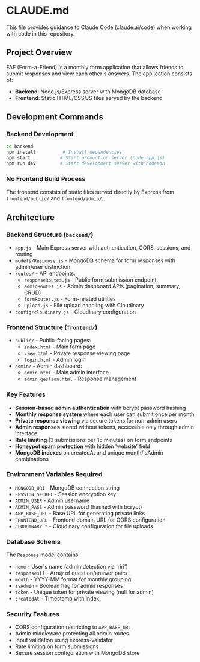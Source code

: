 # CLAUDE.md

This file provides guidance to Claude Code (claude.ai/code) when working with code in this repository.

## Project Overview

FAF (Form-a-Friend) is a monthly form application that allows friends to submit responses and view each other's answers. The application consists of:

- **Backend**: Node.js/Express server with MongoDB database
- **Frontend**: Static HTML/CSS/JS files served by the backend

## Development Commands

### Backend Development
```bash
cd backend
npm install          # Install dependencies
npm start           # Start production server (node app.js)
npm run dev         # Start development server with nodemon
```

### No Frontend Build Process
The frontend consists of static files served directly by Express from `frontend/public/` and `frontend/admin/`.

## Architecture

### Backend Structure (`backend/`)
- `app.js` - Main Express server with authentication, CORS, sessions, and routing
- `models/Response.js` - MongoDB schema for form responses with admin/user distinction
- `routes/` - API endpoints:
  - `responseRoutes.js` - Public form submission endpoint
  - `adminRoutes.js` - Admin dashboard APIs (pagination, summary, CRUD)
  - `formRoutes.js` - Form-related utilities
  - `upload.js` - File upload handling with Cloudinary
- `config/cloudinary.js` - Cloudinary configuration

### Frontend Structure (`frontend/`)
- `public/` - Public-facing pages:
  - `index.html` - Main form page
  - `view.html` - Private response viewing page
  - `login.html` - Admin login
- `admin/` - Admin dashboard:
  - `admin.html` - Main admin interface
  - `admin_gestion.html` - Response management

### Key Features
- **Session-based admin authentication** with bcrypt password hashing
- **Monthly response system** where each user can submit once per month
- **Private response viewing** via secure tokens for non-admin users
- **Admin responses** stored without tokens, accessible only through admin interface
- **Rate limiting** (3 submissions per 15 minutes) on form endpoints
- **Honeypot spam protection** with hidden 'website' field
- **MongoDB indexes** on createdAt and unique month/isAdmin combinations

### Environment Variables Required
- `MONGODB_URI` - MongoDB connection string
- `SESSION_SECRET` - Session encryption key
- `ADMIN_USER` - Admin username
- `ADMIN_PASS` - Admin password (hashed with bcrypt)
- `APP_BASE_URL` - Base URL for generating private links
- `FRONTEND_URL` - Frontend domain URL for CORS configuration
- `CLOUDINARY_*` - Cloudinary configuration for file uploads

### Database Schema
The `Response` model contains:
- `name` - User's name (admin detection via 'riri')
- `responses[]` - Array of question/answer pairs
- `month` - YYYY-MM format for monthly grouping
- `isAdmin` - Boolean flag for admin responses
- `token` - Unique token for private viewing (null for admin)
- `createdAt` - Timestamp with index

### Security Features
- CORS configuration restricting to `APP_BASE_URL`
- Admin middleware protecting all admin routes
- Input validation using express-validator
- Rate limiting on form submissions
- Secure session configuration with MongoDB store